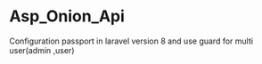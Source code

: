# Asp_Onion_Api
Configuration passport in  laravel version 8 and use guard for multi user(admin ,user) 
